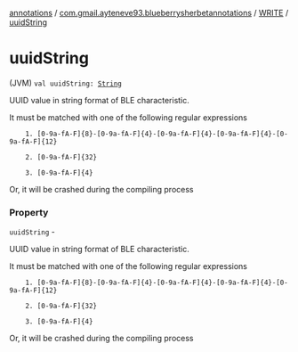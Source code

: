 [annotations](../../index.md) / [com.gmail.ayteneve93.blueberrysherbetannotations](../index.md) / [WRITE](index.md) / [uuidString](./uuid-string.md)

# uuidString

(JVM) `val uuidString: `[`String`](https://kotlinlang.org/api/latest/jvm/stdlib/kotlin/-string/index.html)

UUID value in string format of BLE characteristic.

It must be matched with one of the following regular expressions

```
    1. [0-9a-fA-F]{8}-[0-9a-fA-F]{4}-[0-9a-fA-F]{4}-[0-9a-fA-F]{4}-[0-9a-fA-F]{12}

    2. [0-9a-fA-F]{32}

    3. [0-9a-fA-F]{4}
```

Or, it will be crashed during the compiling process

### Property

`uuidString` -

UUID value in string format of BLE characteristic.




It must be matched with one of the following regular expressions




```
    1. [0-9a-fA-F]{8}-[0-9a-fA-F]{4}-[0-9a-fA-F]{4}-[0-9a-fA-F]{4}-[0-9a-fA-F]{12}

    2. [0-9a-fA-F]{32}

    3. [0-9a-fA-F]{4}
```




Or, it will be crashed during the compiling process

